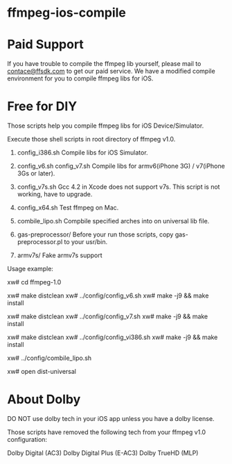 ffmpeg-ios-compile
==================

Paid Support
==================

If you have trouble to compile the ffmpeg lib yourself, please mail to contace@ffsdk.com to get our paid service.
We have a modified compile environment for you to compile ffmpeg libs for iOS.


Free for DIY
==================

Those scripts help you compile ffmpeg libs for iOS Device/Simulator.

Execute those shell scripts in root directory of ffmpeg v1.0.

1) config_i386.sh
Compile libs for iOS Simulator.

2) config_v6.sh config_v7.sh
Compile libs for armv6(iPhone 3G) / v7(iPhone 3Gs or later).

3) config_v7s.sh
Gcc 4.2 in Xcode does not support v7s.
This script is not working, have to upgrade.

4) config_x64.sh
Test ffmpeg on Mac.

5) combile_lipo.sh
Compbile specified arches into on universal lib file.

6) gas-preprocessor/
Before your run those scripts, copy gas-preprocessor.pl to your usr/bin.

7) armv7s/
Fake armv7s support


Usage example:

xw# cd ffmpeg-1.0

xw# make distclean
xw# ../config/config_v6.sh 
xw# make -j9 && make install

xw# make distclean
xw# ../config/config_v7.sh 
xw# make -j9 && make install

xw# make distclean
xw# ../config/config_vi386.sh 
xw# make -j9 && make install

xw# ../config/combile_lipo.sh

xw# open dist-universal



About Dolby
==================

DO NOT use dolby tech in your iOS app unless you have a dolby license.

Those scripts have removed the following tech from your ffmpeg v1.0 configuration:

Dolby Digital (AC3)
Dolby Digital Plus (E-AC3)
Dolby TrueHD (MLP)

